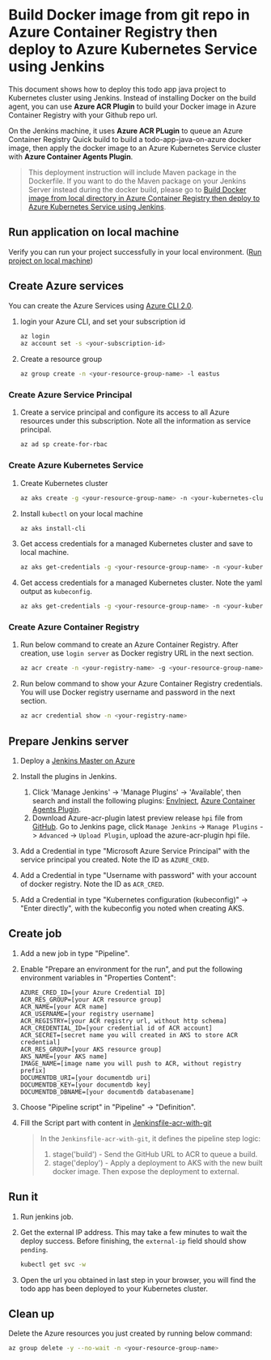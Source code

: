 # Build Docker image from git repo in Azure Container Registry then deploy to Azure Kubernetes Service using Jenkins

This document shows how to deploy this todo app java project to Kubernetes cluster using Jenkins. Instead of installing Docker on the build agent, you can use **Azure ACR Plugin** to build your Docker image in Azure Container Registry with your Github repo url.

On the Jenkins machine, it uses **Azure ACR PLugin** to queue an Azure Container Registry Quick build to build a todo-app-java-on-azure docker image, then apply the docker image to an Azure Kubernetes Service cluster with **Azure Container Agents Plugin**. 

> This deployment instruction will include Maven package in the Dockerfile. If you want to do the Maven package on your Jenkins Server instead during the docker build, please go to [Build Docker image from local directory in Azure Container Registry then deploy to Azure Kubernetes Service using Jenkins](./deploy-to-aks-with-acr-build-local-using-jenkins.md).

## Run application on local machine
Verify you can run your project successfully in your local environment. ([Run project on local machine](../../README.md))

## Create Azure services

You can create the Azure Services using [Azure CLI 2.0](https://docs.microsoft.com/en-us/cli/azure/install-azure-cli?view=azure-cli-latest).

1. login your Azure CLI, and set your subscription id 
    
    ```bash
    az login
    az account set -s <your-subscription-id>
    ```

1. Create a resource group

    ```bash
    az group create -n <your-resource-group-name> -l eastus
    ```

### Create Azure Service Principal

1. Create a service principal  and configure its access to all Azure resources under this subscription. Note all the information as service principal.

   ```bash
   az ad sp create-for-rbac
   ```
    
### Create Azure Kubernetes Service

1. Create Kubernetes cluster

    ```bash
    az aks create -g <your-resource-group-name> -n <your-kubernetes-cluster-name> --generate-ssh-keys
    ```

1. Install `kubectl` on your local machine

   ```bash
   az aks install-cli
   ```

1. Get access credentials for a managed Kubernetes cluster and save to local machine.

    ```bash
    az aks get-credentials -g <your-resource-group-name> -n <your-kubernetes-cluster-name>
    ```

1. Get access credentials for a managed Kubernetes cluster. Note the yaml output as `kubeconfig`.

    ```bash
    az aks get-credentials -g <your-resource-group-name> -n <your-kubernetes-cluster-name> -f -
    ```

### Create Azure Container Registry
1. Run below command to create an Azure Container Registry.
After creation, use `login server` as Docker registry URL in the next section.

   ```bash
   az acr create -n <your-registry-name> -g <your-resource-group-name> --sku <sku-name> --admin-enabled true
   ```

1. Run below command to show your Azure Container Registry credentials.
You will use Docker registry username and password in the next section.

    ```bash
    az acr credential show -n <your-registry-name>
    ```

## Prepare Jenkins server
1. Deploy a [Jenkins Master on Azure](https://aka.ms/jenkins-on-azure)

1. Install the plugins in Jenkins. 

   1. Click 'Manage Jenkins' -> 'Manage Plugins' -> 'Available', 
      then search and install the following plugins: [EnvInject](https://wiki.jenkins.io/display/JENKINS/EnvInject+Plugin), [Azure Container Agents Plugin](https://wiki.jenkins.io/display/JENKINS/Azure+Container+Service+Plugin).
   1. Download Azure-acr-plugin latest preview release `hpi` file from [GitHub](https://github.com/Azure/azure-acr-plugin/releases).
      Go to Jenkins page, click `Manage Jenkins` -> `Manage Plugins` -> `Advanced` -> `Upload Plugin`,
      upload the azure-acr-plugin hpi file.

1. Add a Credential in type "Microsoft Azure Service Principal" with the service principal you created. Note the ID as `AZURE_CRED`.

1. Add a Credential in type "Username with password" with your account of docker registry. Note the ID as `ACR_CRED`.

1. Add a Credential in type "Kubernetes configuration (kubeconfig)" -> "Enter directly", with the kubeconfig you noted when creating AKS.


## Create job
1. Add a new job in type "Pipeline".

1. Enable "Prepare an environment for the run", and put the following environment variables in "Properties Content":
    ```
    AZURE_CRED_ID=[your Azure Credential ID]
    ACR_RES_GROUP=[your ACR resource group]
    ACR_NAME=[your ACR name]
    ACR_USERNAME=[your registry username]
    ACR_REGISTRY=[your ACR registry url, without http schema]
    ACR_CREDENTIAL_ID=[your credential id of ACR account]
    ACR_SECRET=[secret name you will created in AKS to store ACR credential]
    ACR_RES_GROUP=[your AKS resource group]
    AKS_NAME=[your AKS name]
    IMAGE_NAME=[image name you will push to ACR, without registry prefix]
    DOCUMENTDB_URI=[your documentdb uri]
    DOCUMENTDB_KEY=[your documentdb key]
    DOCUMENTDB_DBNAME=[your documentdb databasename]
    ```

1. Choose "Pipeline script" in "Pipeline" -> "Definition".

1. Fill the Script part with content in [Jenkinsfile-acr-with-git](../resources/jenkins/Jenkinsfile-acr-with-git)

   > In the `Jenkinsfile-acr-with-git`, it defines the pipeline step logic:
   > 1. stage('build') - Send the GitHub URL to ACR to queue a build.
   > 1. stage('deploy') - Apply a deployment to AKS with the new built docker image. Then expose the deployment to external.

## Run it
1. Run jenkins job.

1. Get the external IP address. This may take a few minutes to wait the deploy success. Before finishing, the `external-ip` field should show `pending`.

    ```bash
    kubectl get svc -w
    ```

1. Open the url you obtained in last step in your browser, you will find the todo app has been deployed to your Kubernetes cluster. 

## Clean up

Delete the Azure resources you just created by running below command:

```bash
az group delete -y --no-wait -n <your-resource-group-name>
```
